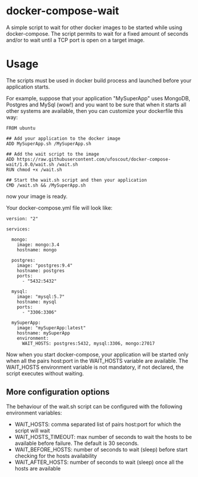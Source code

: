 # docker-compose-wait
A simple script to wait for other docker images to be started while using docker-compose.
The script permits to wait for a fixed amount of seconds and/or to wait until a TCP port is open on a target image.

# Usage
The scripts must be used in docker build process and launched before your application starts.

For example, suppose that your application "MySuperApp" uses MongoDB, Postgres and MySql (wow!) and you want to be sure that when it starts all other systems are available, then you can customize your dockerfile this way:

```
FROM ubuntu

## Add your application to the docker image
ADD MySuperApp.sh /MySuperApp.sh

## Add the wait script to the image
ADD https://raw.githubusercontent.com/ufoscout/docker-compose-wait/1.0.0/wait.sh /wait.sh
RUN chmod +x /wait.sh

## Start the wait.sh script and then your application
CMD /wait.sh && /MySuperApp.sh
```

now your image is ready.

Your docker-compose.yml file will look like:

```
version: "2"

services:

  mongo:
    image: mongo:3.4
    hostname: mongo
  
  postgres:
    image: "postgres:9.4"
    hostname: postgres
    ports:
      - "5432:5432"

  mysql:
    image: "mysql:5.7"
    hostname: mysql
    ports:
      - "3306:3306"
      
  mySuperApp:
    image: "mySuperApp:latest"
    hostname: mySuperApp
    environment:
      WAIT_HOSTS: postgres:5432, mysql:3306, mongo:27017
```

Now when you start docker-compose, your application will be started only when all the pairs host:port in the WAIT_HOSTS variable are available.
The WAIT_HOSTS environment variable is not mandatory, if not declared, the script executes without waiting.

## More configuration options
The behaviour of the wait.sh script can be configured with the following environment variables:
- WAIT_HOSTS: comma separated list of pairs host:port for which the script will wait
- WAIT_HOSTS_TIMEOUT: max number of seconds to wait the hosts to be available before failure. The default is 30 seconds.
- WAIT_BEFORE_HOSTS: number of seconds to wait (sleep) before start checking for the hosts availability
- WAIT_AFTER_HOSTS: number of seconds to wait (sleep) once all the hosts are available


